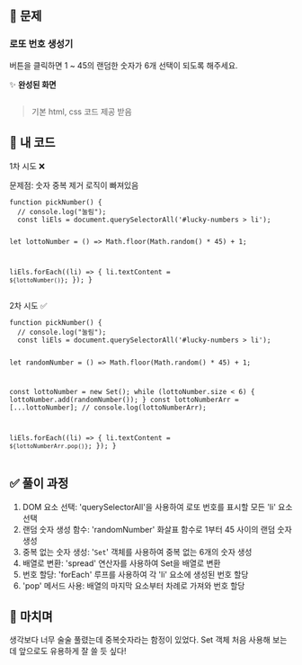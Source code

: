 <h2 id="📍-문제">📍 문제</h2>
<h3 id="로또-번호-생성기">로또 번호 생성기</h3>
<p>버튼을 클릭하면 1 ~ 45의 랜덤한 숫자가 6개 선택이 되도록 해주세요.</p>
<p>✨ <strong>완성된 화면</strong></p>
<p><img alt="" src="https://velog.velcdn.com/images/yoon_ji/post/ac1d57bd-99c3-4c2f-b594-a4ed55dbcfeb/image.png" /></p>
<blockquote>
<p>기본 html, css 코드 제공 받음</p>
</blockquote>
<h2 id="🥔-내-코드">🥔 내 코드</h2>
<p>1차 시도 ❌</p>
<p>문제점: 숫자 중복 제거 로직이 빠져있음</p>
<pre><code class="language-jsx">function pickNumber() {
  // console.log(&quot;눌림&quot;);
  const liEls = document.querySelectorAll('#lucky-numbers &gt; li');

  let lottoNumber = () =&gt; Math.floor(Math.random() * 45) + 1;

  liEls.forEach((li) =&gt; {
    li.textContent = `${lottoNumber()}`;
  });
}</code></pre>
<p>2차 시도 ✅</p>
<pre><code class="language-jsx">function pickNumber() {
  // console.log(&quot;눌림&quot;);
  const liEls = document.querySelectorAll('#lucky-numbers &gt; li');

  let randomNumber = () =&gt; Math.floor(Math.random() * 45) + 1;

  const lottoNumber = new Set();
  while (lottoNumber.size &lt; 6) {
    lottoNumber.add(randomNumber());
  }
  const lottoNumberArr = [...lottoNumber];
  // console.log(lottoNumberArr);

  liEls.forEach((li) =&gt; {
    li.textContent = `${lottoNumberArr.pop()}`;
  });
}</code></pre>
<h2 id="✅-풀이-과정">✅ 풀이 과정</h2>
<ol>
<li>DOM 요소 선택: 'querySelectorAll'을 사용하여 로또 번호를 표시할 모든 'li' 요소 선택</li>
<li>랜덤 숫자 생성 함수: 'randomNumber' 화살표 함수로 1부터 45 사이의 랜덤 숫자 생성</li>
<li>중복 없는 숫자 생성: '<code>Set</code>' 객체를 사용하여 중복 없는 6개의 숫자 생성</li>
<li>배열로 변환: 'spread' 연산자를 사용하여 Set을 배열로 변환</li>
<li>번호 할당: 'forEach' 루프를 사용하여 각 'li' 요소에 생성된 번호 할당</li>
<li>'pop' 메서드 사용: 배열의 마지막 요소부터 차례로 가져와 번호 할당</li>
</ol>
<h2 id="💬-마치며">💬 마치며</h2>
<p>생각보다 너무 술술 풀렸는데 중복숫자라는 함정이 있었다. Set 객체 처음 사용해 보는데 앞으로도 유용하게 잘 쓸 듯 싶다!</p>